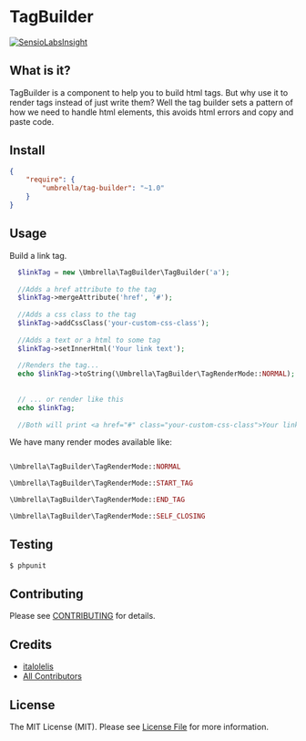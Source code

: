 TagBuilder
==========

[![SensioLabsInsight](https://insight.sensiolabs.com/projects/f1f2ba72-484b-4880-a64e-19dff0f94adb/small.png)](https://insight.sensiolabs.com/projects/f1f2ba72-484b-4880-a64e-19dff0f94adb)

What is it?
----------

TagBuilder is a component to help you to build html tags. But why use it to render tags instead of just write them? Well the tag builder sets a pattern of how we need to handle html elements, this avoids html errors and copy and paste code.

## Install

``` json
{
    "require": {
        "umbrella/tag-builder": "~1.0"
    }
}
```

## Usage

Build a link tag.

```php
  $linkTag = new \Umbrella\TagBuilder\TagBuilder('a');
  
  //Adds a href attribute to the tag
  $linkTag->mergeAttribute('href', '#');
  
  //Adds a css class to the tag
  $linkTag->addCssClass('your-custom-css-class');
  
  //Adds a text or a html to some tag
  $linkTag->setInnerHtml('Your link text');
  
  //Renders the tag...
  echo $linkTag->toString(\Umbrella\TagBuilder\TagRenderMode::NORMAL);
  
  
  // ... or render like this
  echo $linkTag;
  
  //Both will print <a href="#" class="your-custom-css-class">Your link text</a>
```

We have many render modes available like:

```php

\Umbrella\TagBuilder\TagRenderMode::NORMAL

\Umbrella\TagBuilder\TagRenderMode::START_TAG

\Umbrella\TagBuilder\TagRenderMode::END_TAG

\Umbrella\TagBuilder\TagRenderMode::SELF_CLOSING

```

## Testing

``` bash
$ phpunit
```

## Contributing

Please see [CONTRIBUTING](https://github.com/umbrellaTech/TagBuilder/blob/master/CONTRIBUTING.md) for details.

## Credits

- [italolelis](https://github.com/italolelis)
- [All Contributors](https://github.com/umbrellaTech/TagBuilder/contributors)


## License

The MIT License (MIT). Please see [License File](https://github.com/umbrellaTech/TagBuilder/blob/master/LICENSE) for more information.
